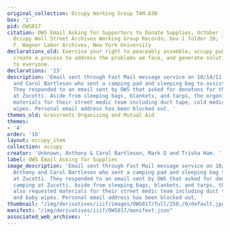 ```yaml
---
original_collection: Occupy Working Group TAM.630
box: '1'
pid: OWS017
citation: OWS Email Asking for Supporters to Donate Supplies, October 14, 2011; TAM.630
  Occupy Wall Street Archives Working Group Records; box 1 folder 20; Tamiment Library/Robert
  F. Wagner Labor Archives, New York University
declarations_old: Exercise your right to peaceably assemble; occupy public space;
  create a process to address the problems we face, and generate solutions accessible
  to everyone.
declarations: '23'
description: 'Email sent through Fast Mail message service on 10/14/11 from Anthony
  and Carol Bartleson who sent a camping pad and sleeping bag to assist those at Zucotti.
  They responded to an email sent by OWS that asked for donatons for those camping
  at Zucotti. Aside from sleeping bags, blankets, and tarps, the organizers also requested
  materials for their street medic team including duct tape, cold medicine, and baby
  wipes. Personal email address has been blocked out. '
themes_old: Grassroots Organizing and Mutual Aid
themes:
- '4'
order: '16'
layout: occupy_item
collection: occupy
creator: 'Unknown, Anthony & Carol Bartleson, Mark D and Trisha Ham. '
label: OWS Email Asking for Supplies
image_description: 'Email sent through Fast Mail message service on 10/14/11 from
  Anthony and Carol Bartleson who sent a camping pad and sleeping bag to assist those
  at Zucotti. They responded to an email sent by OWS that asked for donatons for those
  camping at Zucotti. Aside from sleeping bags, blankets, and tarps, the organizers
  also requested materials for their street medic team including duct tape, cold medicine,
  and baby wipes. Personal email address has been blocked out. '
thumbnail: "/img/derivatives/iiif/images/OWS017/full/250,/0/default.jpg"
manifest: "/img/derivatives/iiif/OWS017/manifest.json"
associated_web_archives: ''
---
```

